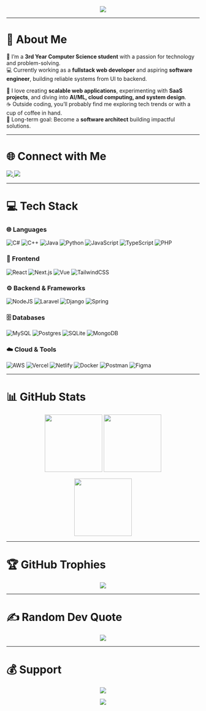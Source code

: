 <!-- 🎨 Banner -->
<p align="center">
  <img src="https://capsule-render.vercel.app/api?type=waving&color=0:1e3c72,100:2a5298&height=200&section=header&text=Hi%20I'm%20Frandilbert%20👋&fontSize=40&fontColor=ffffff&animation=twinkling&fontAlignY=35"/>
</p>

---

# 💫 About Me
👋 I’m a **3rd Year Computer Science student** with a passion for technology and problem-solving.  
💻 Currently working as a **fullstack web developer** and aspiring **software engineer**, building reliable systems from UI to backend.  

🚀 I love creating **scalable web applications**, experimenting with **SaaS projects**, and diving into **AI/ML, cloud computing, and system design**.  
☕ Outside coding, you’ll probably find me exploring tech trends or with a cup of coffee in hand.  
🎯 Long-term goal: Become a **software architect** building impactful solutions.  

---

# 🌐 Connect with Me
<p align="left">
  <a href="https://facebook.com/PJ_Peruso">
    <img src="https://img.shields.io/badge/Facebook-%231877F2.svg?style=for-the-badge&logo=Facebook&logoColor=white"/>
  </a>
  <a href="mailto:frandilbertperuso@gmail.com">
    <img src="https://img.shields.io/badge/Email-D14836?style=for-the-badge&logo=gmail&logoColor=white"/>
  </a>
</p>

---

# 💻 Tech Stack  

### 🌐 Languages  
![C#](https://img.shields.io/badge/C%23-239120?style=flat-square&logo=csharp&logoColor=white) 
![C++](https://img.shields.io/badge/C++-00599C?style=flat-square&logo=c%2B%2B&logoColor=white) 
![Java](https://img.shields.io/badge/Java-ED8B00?style=flat-square&logo=openjdk&logoColor=white) 
![Python](https://img.shields.io/badge/Python-3670A0?style=flat-square&logo=python&logoColor=ffdd54) 
![JavaScript](https://img.shields.io/badge/JavaScript-F7DF1E?style=flat-square&logo=javascript&logoColor=black) 
![TypeScript](https://img.shields.io/badge/TypeScript-007ACC?style=flat-square&logo=typescript&logoColor=white) 
![PHP](https://img.shields.io/badge/PHP-777BB4?style=flat-square&logo=php&logoColor=white)  

### 🎨 Frontend  
![React](https://img.shields.io/badge/React-20232a?style=flat-square&logo=react&logoColor=61DAFB) 
![Next.js](https://img.shields.io/badge/Next.js-000000?style=flat-square&logo=nextdotjs&logoColor=white) 
![Vue](https://img.shields.io/badge/Vue.js-35495E?style=flat-square&logo=vuedotjs&logoColor=4FC08D) 
![TailwindCSS](https://img.shields.io/badge/TailwindCSS-38B2AC?style=flat-square&logo=tailwind-css&logoColor=white)  

### ⚙️ Backend & Frameworks  
![NodeJS](https://img.shields.io/badge/Node.js-6DA55F?style=flat-square&logo=node.js&logoColor=white) 
![Laravel](https://img.shields.io/badge/Laravel-FF2D20?style=flat-square&logo=laravel&logoColor=white) 
![Django](https://img.shields.io/badge/Django-092E20?style=flat-square&logo=django&logoColor=white) 
![Spring](https://img.shields.io/badge/Spring-6DB33F?style=flat-square&logo=spring&logoColor=white)  

### 🗄️ Databases  
![MySQL](https://img.shields.io/badge/MySQL-4479A1?style=flat-square&logo=mysql&logoColor=white) 
![Postgres](https://img.shields.io/badge/Postgres-316192?style=flat-square&logo=postgresql&logoColor=white) 
![SQLite](https://img.shields.io/badge/SQLite-07405E?style=flat-square&logo=sqlite&logoColor=white) 
![MongoDB](https://img.shields.io/badge/MongoDB-4ea94b?style=flat-square&logo=mongodb&logoColor=white)  

### ☁️ Cloud & Tools  
![AWS](https://img.shields.io/badge/AWS-FF9900?style=flat-square&logo=amazonaws&logoColor=white) 
![Vercel](https://img.shields.io/badge/Vercel-000000?style=flat-square&logo=vercel&logoColor=white) 
![Netlify](https://img.shields.io/badge/Netlify-00C7B7?style=flat-square&logo=netlify&logoColor=white) 
![Docker](https://img.shields.io/badge/Docker-2496ED?style=flat-square&logo=docker&logoColor=white) 
![Postman](https://img.shields.io/badge/Postman-FF6C37?style=flat-square&logo=postman&logoColor=white) 
![Figma](https://img.shields.io/badge/Figma-F24E1E?style=flat-square&logo=figma&logoColor=white)  

---

# 📊 GitHub Stats  

<p align="center">
  <img src="https://github-readme-stats.vercel.app/api?username=Pejayy-10&show_icons=true&theme=tokyonight&hide_border=true&rank_icon=github" height="150"/>
  <img src="https://github-readme-streak-stats.herokuapp.com/?user=Pejayy-10&theme=tokyonight&hide_border=true" height="150"/>
</p>

<p align="center">
  <img src="https://github-readme-stats.vercel.app/api/top-langs/?username=Pejayy-10&layout=compact&theme=tokyonight&hide_border=true" height="150"/>
</p>

---

# 🏆 GitHub Trophies  

<p align="center">
  <img src="https://github-profile-trophy.vercel.app/?username=Pejayy-10&theme=tokyonight&no-frame=true&margin-w=10&column=6"/>
</p>

---

# ✍️ Random Dev Quote  
<p align="center">
  <img src="https://quotes-github-readme.vercel.app/api?type=horizontal&theme=tokyonight"/>
</p>

---

# 💰 Support  
<p align="center">
  <a href="https://paypal.me/FrandilbertPeruso">
    <img src="https://img.shields.io/badge/PayPal-00457C?style=for-the-badge&logo=paypal&logoColor=white"/>
  </a>
</p>

<!-- 🎨 Footer -->
<p align="center">
  <img src="https://capsule-render.vercel.app/api?type=waving&color=0:2a5298,100:1e3c72&height=120&section=footer"/>
</p>
